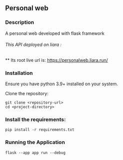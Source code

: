 ## Personal web

### Description

A personal web developed with flask framework


###### This API deployed on liara :
** Its root live url is:   https://personalweb.liara.run/


### Installation

Ensure you have python 3.9+ installed on your system.

Clone the repository:

```
git clone <repository-url>
cd <project-directory>
```

### Install the requirements:

```
pip install -r requirements.txt
```

### Running the Application

```
flask --app app run --debug
```